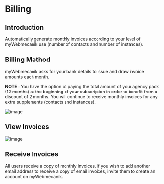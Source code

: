 # Billing

## Introduction ##

Automatically generate monthly invoices according to your level of myWebmecanik use (number of contacts and number of instances).

## Billing Method ##

myWebmecanik asks for your bank details to issue and draw invoice amounts each month.

**NOTE** : You have the option of paying the total amount of your agency pack (12 months) at the beginning of your subscription in order to benefit from a discount of 2 months. You will continue to receive monthly invoices for any extra supplements (contacts and instances).

![image](billing-mode.png)

## View Invoices ##

![image](bills.png)

## Receive Invoices ##

All users receive a copy of monthly invoices. If you wish to add another email address to receive a copy of email invoices, invite them to create an account on myWebmecanik.
